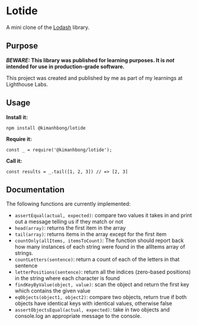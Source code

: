 # Lotide

A mini clone of the [Lodash](https://lodash.com) library.

## Purpose

**_BEWARE:_ This library was published for learning purposes. It is _not_ intended for use in production-grade software.**

This project was created and published by me as part of my learnings at Lighthouse Labs. 

## Usage

**Install it:**

`npm install @kimanhbong/lotide`

**Require it:**

`const _ = require('@kimanhbong/lotide');`

**Call it:**

`const results = _.tail([1, 2, 3]) // => [2, 3]`

## Documentation

The following functions are currently implemented:

* `assertEqual(actual, expected)`: compare two values it takes in and print out a message telling us if they match or not
* `head(array)`: returns the first item in the array
* `tail(array)`: returns items in the array except for the first item
* `countOnly(allItems, itemsToCount)`: The function should report back how many instances of each string were found in the allItems array of strings.
* `countLetters(sentence)`: return a count of each of the letters in that sentence
* `letterPositions(sentence)`: return all the indices (zero-based positions) in the string where each character is found
* `findKeyByValue(object, value)`:  scan the object and return the first key which contains the given value
* `eqObjects(object1, object2)`: compare two objects, return true if both objects have identical keys with identical values, otherwise false
* `assertObjectsEqual(actual, expected)`:  take in two objects and console.log an appropriate message to the console.
